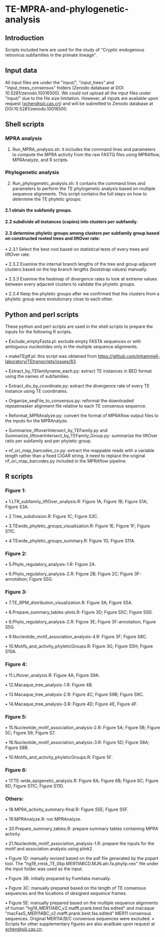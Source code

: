 # TE-MPRA-and-phylogenetic-analysis

## Introduction
Scripts included here are used for the study of "Cryptic endogenous retrovirus subfamilies in the primate lineage". 

## Input data
All input files are under the "input/", "input_trees" and "input_trees_consensus" folders (Zenodo database at DOI: 10.5281/zenodo.10016500). We could not upload all the input files under "input/" due to the file size limitation. However, all inputs are available upon request (xchen@siii.cas.cn) and will be submitted to Zenodo database at DOI:10.5281/zenodo.10016500.

## Shell scripts
### MPRA analysis
1) Run_MPRA_analysis.sh: it includes the command lines and parameters to compute the MPRA activity from the raw FASTQ files using MPRAflow, MPRAnalyze, and R scripts.

### Phylogenetic analysis
2) Run_phylogenetic_analysis.sh: it contains the command lines and parameters to perform the TE phylogenetic analysis based on multiple sequence alignments. This script contains the full steps on how to determine the TE phyletic groups:

#### 2.1 obtain the subfamily groups.
   
#### 2.2 subdivide all instances (copies) into clusters per subfamily.

#### 2.3 determine phyletic groups among clusters per subfamily group based on constructed rooted trees and liftOver rate:
   
•	2.3.1 Select the best root based on statistical tests of every trees and liftOver rate.
   
•	2.3.2 Examine the internal branch lengths of the tree and group adjacent clusters based on the top branch lengths (bootstrap values) manually. 
   
•	2.3.3 Examine the heatmap of divergence rates to look at extreme values between every adjacent clusters to validate the phyletic groups. 
   
•	2.3.4 Keep the phyletic groups after we confirmed that the clusters from a phyletic group were evolutionary close to each other.

## Python and perl scripts
These python and perl scripts are used in the shell scripts to prepare the inputs for the following R scripts.

   •	Exclude_emptyFasta.pl: exclude empty FASTA sequences or with ambiguous nucleotides only in the multiple sequence alignments.

   •	makeTEgtf.pl: this script was obtained from https://github.com/mhammell-laboratory/TEtranscripts/issues/83.

   •	Extract_by_TEfamilyname_each.py: extract TE instances in BED format using the names of subfamilies.

   •	Extract_div_by_coordinate.py: extract the divergence rate of every TE instance using TE coordinates.

   •	Organize_seqFile_to_consensus.py: reformat the downloaded repeatmasker alignment file relative to each TE consensus sequence.

   •	Reformat_MPRAnalyze.py: convert the format of MPRAflow output files to the inputs for the MPRAnalyze.

   •	Summarize_liftoverIntersect_by_TEFamily.py and Summarize_liftoverIntersect_by_TEFamily_Group.py: summarize the liftOver ratio per subfamily and per phyletic group.

   •	nf_ori_map_barcodes_cx.py: extract the mappable reads with a variable length rather than a fixed CIGAR string. it need to replace the original nf_ori_map_barcodes.py included in the MPRAflow pipeline.
   

## R scripts
### Figure 1:
   •	1.LTR_subfamily_liftOver_analysis.R: Figure 1A; Figure 1B; Figure S1A; Figure S3A.
   
   •	2.Tree_subdivision.R: Figure 1C; Figure S3C.
   
   •	3.TEwide_phyletic_groups_visualization.R: Figure 1E; Figure 1F; Figure S11C.
   
   •	4.TEwide_phyletic_groups_summary.R: Figure 1G; Figure S11A.

### Figure 2:
   •	5.Phylo_regulatory_analysis-1.R: Figure 2A.
   
   •	6.Phylo_regulatory_analysis-2.R: Figure 2B; Figure 2C; Figure 3F-annotation; Figure S5G.
     
### Figure 3:
   •	7.TE_RPM_distribution_visualization.R: Figure 3A; Figure S5A.
   
   •	8.Prepare_summary_tables-plots.R: Figure 3D; Figure S5C; Figure S5D.
   
   •	6.Phylo_regulatory_analysis-2.R: Figure 3E; Figure 3F-annotation; Figure S5G.
   
   •	9.Nucleotide_motif_association_analysis-4.R: Figure 3F; Figure S8C.
   
   •	10.Motifs_and_activity_phyleticGroups.R: Figure 3G; Figure S5H; Figure S10A.

### Figure 4:
   •	11.Liftover_analysis.R: Figure 4A; Figure S9A.
   
   •	12.Macaque_tree_analysis-1.R: Figure 4B.
   
   •	13.Macaque_tree_analysis-2.R: Figure 4C; Figure S9B; Figure S9C.
   
   •	14.Macaque_tree_analysis-3.R: Figure 4D; Figure 4E; Figure 4F.

### Figure 5:
   •	15.Nucleotide_motif_association_analysis-2.R: Figure 5A; Figure 5B; Figure 5C; Figure S6; Figure S7.
   
   •	16.Nucleotide_motif_association_analysis-3.R: Figure 5D; Figure S8A; Figure S8B.
   
   •	10.Motifs_and_activity_phyleticGroups.R: Figure 5F.

### Figure 6:
   •	17.TE-wide_epigenetic_analysis.R: Figure 6A; Figure 6B; Figure 6C; Figure 6D; Figure S11C; Figure S11D.

### Others:
   •	18.MPRA_activity_summary-final.R: Figure S5E; Figure S5F.
   
   •	19.MPRAnalyze.R: run MPRAnalyze.
   
   •	20.Prepare_summary_tables.R: prepare summary tables containing MPRA activity.
   
   •	21.Nucleotide_motif_association_analysis-1.R: prepare the inputs for the motif and association analysis using plink2.
   
   •	Figure 1D: manually revised based on the pdf file generated by the popart tool. The "hg19_rmsk_TE_0bp.MER11ABCD.MJN.aln.fa.phylip.nex" file under the input folder was used as the input.
   
   •	Figure 3B: initially prepared by Fumitaka manually.
   
   •	Figure 3C: manually prepared based on the length of TE consensus sequences and the locations of designed sequence frames.
   
   •	Figure 5E: manually prepared based on the multiple sequence alignments of human "hg19_MER11ABC_v2.mafft.prank.best.fas.edited" and macaque "macFas5_MER11ABC_v2.mafft.prank.best.fas.edited" MER11 consensus sequences. Original MER11A/B/C consensus sequences were excluded.
   •	Scripts for other supplementary figures are also availbale upon request at xchen@siii.cas.cn.


